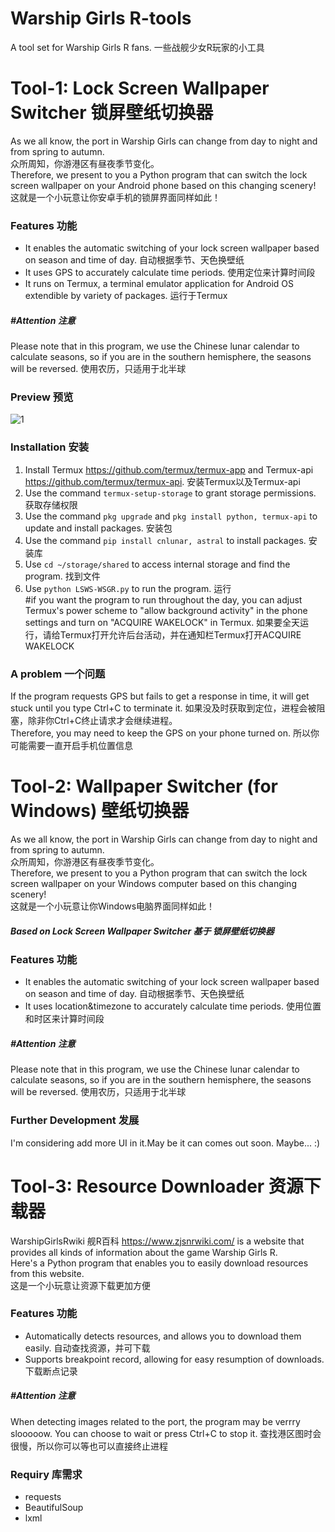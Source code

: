 # Warship Girls R-tools
A tool set for Warship Girls R fans.  一些战舰少女R玩家的小工具

# Tool-1: Lock Screen Wallpaper Switcher 锁屏壁纸切换器
As we all know, the port in Warship Girls can change from day to night and from spring to autumn.   
众所周知，你游港区有昼夜季节变化。  
Therefore, we present to you a Python program that can switch the lock screen wallpaper on your Android phone based on this changing scenery!  
这就是一个小玩意让你安卓手机的锁屏界面同样如此！
### Features 功能
* It enables the automatic switching of your lock screen wallpaper based on season and time of day. 自动根据季节、天色换壁纸  
* It uses GPS to accurately calculate time periods. 使用定位来计算时间段  
* It runs on Termux, a terminal emulator application for Android OS extendible by variety of packages. 运行于Termux
##### #Attention 注意
Please note that in this program, we use the Chinese lunar calendar to calculate seasons, so if you are in the southern hemisphere, the seasons will be reversed.  使用农历，只适用于北半球
### Preview 预览
![1](https://github.com/Octopustank/WarshipGirlsR-tools/assets/113182591/6be832aa-dafd-4e92-9acb-1eda594315ed)
### Installation 安装
1. Install Termux <https://github.com/termux/termux-app> and Termux-api <https://github.com/termux/termux-api>. 安装Termux以及Termux-api  
2. Use the command `termux-setup-storage` to grant storage permissions. 获取存储权限  
3. Use the command `pkg upgrade` and `pkg install python, termux-api` to update and install packages. 安装包  
4. Use the command `pip install cnlunar, astral` to install packages. 安装库  
5. Use `cd ~/storage/shared` to access internal storage and find the program. 找到文件  
6. Use `python LSWS-WSGR.py` to run the program. 运行  
#if you want the program to run throughout the day, you can adjust Termux's power scheme to "allow background activity" in the phone settings and turn on "ACQUIRE WAKELOCK" in Termux. 如果要全天运行，请给Termux打开允许后台活动，并在通知栏Termux打开ACQUIRE WAKELOCK
### A problem 一个问题
If the program requests GPS but fails to get a response in time, it will get stuck until you type Ctrl+C to terminate it. 如果没及时获取到定位，进程会被阻塞，除非你Ctrl+C终止请求才会继续进程。  
Therefore, you may need to keep the GPS on your phone turned on. 所以你可能需要一直开启手机位置信息
# Tool-2: Wallpaper Switcher (for Windows) 壁纸切换器
As we all know, the port in Warship Girls can change from day to night and from spring to autumn.   
众所周知，你游港区有昼夜季节变化。  
Therefore, we present to you a Python program that can switch the lock screen wallpaper on your Windows computer based on this changing scenery!  
这就是一个小玩意让你Windows电脑界面同样如此！
##### Based on Lock Screen Wallpaper Switcher 基于 锁屏壁纸切换器
### Features 功能
* It enables the automatic switching of your lock screen wallpaper based on season and time of day. 自动根据季节、天色换壁纸  
* It uses location&timezone to accurately calculate time periods. 使用位置和时区来计算时间段  
##### #Attention 注意
Please note that in this program, we use the Chinese lunar calendar to calculate seasons, so if you are in the southern hemisphere, the seasons will be reversed.  使用农历，只适用于北半球
### Further Development 发展
I'm considering add more UI in it.May be it can comes out soon. Maybe... :)
# Tool-3: Resource Downloader 资源下载器
WarshipGirlsRwiki 舰R百科 <https://www.zjsnrwiki.com/> is a website that provides all kinds of information about the game Warship Girls R.  
Here's a Python program that enables you to easily download resources from this website.  
这是一个小玩意让资源下载更加方便
### Features 功能
* Automatically detects resources, and allows you to download them easily. 自动查找资源，并可下载  
* Supports breakpoint record, allowing for easy resumption of downloads. 下载断点记录  
##### #Attention 注意
When detecting images related to the port, the program may be verrry slooooow. You can choose to wait or press Ctrl+C to stop it. 查找港区图时会很慢，所以你可以等也可以直接终止进程
### Requiry 库需求
* requests  
* BeautifulSoup
* lxml
